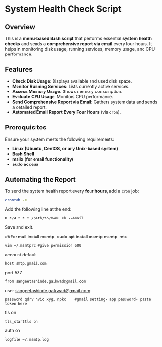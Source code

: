 # System Health Check Script

## Overview
This is a **menu-based Bash script** that performs essential **system health checks** and sends a **comprehensive report via email** every four hours. It helps in monitoring disk usage, running services, memory usage, and CPU performance.

## Features
- **Check Disk Usage**: Displays available and used disk space.
- **Monitor Running Services**: Lists currently active services.
- **Assess Memory Usage**: Shows memory consumption.
- **Evaluate CPU Usage**: Monitors CPU performance.
- **Send Comprehensive Report via Email**: Gathers system data and sends a detailed report.
- **Automated Email Report Every Four Hours** (via `cron`).

## Prerequisites
Ensure your system meets the following requirements:
- **Linux (Ubuntu, CentOS, or any Unix-based system)**
- **Bash Shell**
- **mailx (for email functionality)**
- **sudo access**

## Automating the Report
To send the system health report every **four hours**, add a `cron` job:
```sh
crontab -e
```
Add the following line at the end:
```
0 */4 * * * /path/to/menu.sh --email
```
Save and exit.

##For mail 
install msmtp -sudo apt install msmtp msmtp-mta
```
vim ~/.msmtprc #give permission 600
```
account default
```
host smtp.gmail.com
```
port 587
```
from sangeetashinde.gaikwad@gmail.com
```
user sangeetashinde.gaikwad@gmail.com
```
password qdrv hvic xygi npkc    #gmail setting- app password- paste token here
```
tls on
```
tls_starttls on
```
auth on
```
logfile ~/.msmtp.log
```

